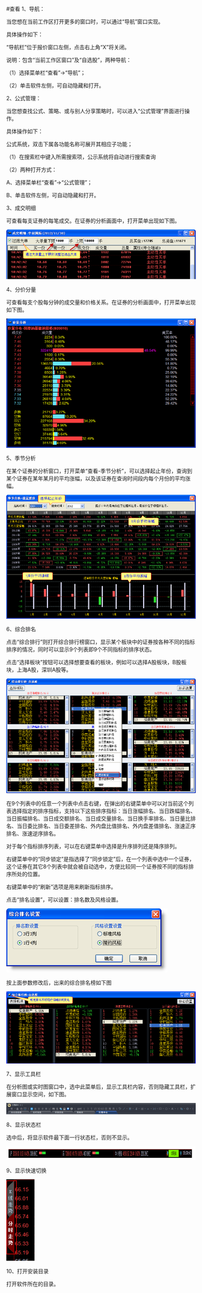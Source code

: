 #查看
1、导航：



当您想在当前工作区打开更多的窗口时，可以通过“导航”窗口实现。

具体操作如下：

“导航栏”位于报价窗口左侧，点击右上角“X”将关闭。

说明：包含“当前工作区窗口”及“自选股”，两种导航：

（1）选择菜单栏“查看”→“导航”；

（2）单击软件左侧，可自动隐藏和打开。



2、公式管理：



当您想查找公式、策略、或与别人分享策略时，可以进入“公式管理”界面进行操作。

具体操作如下：

公式系统，双击下属各功能名称可展开其相应子功能；

（1）在搜索栏中键入所需搜索项，公示系统将自动进行搜索查询

（2）两种打开方式：

A、选择菜单栏“查看”→“公式管理”；

B、单击软件左侧，可自动隐藏和打开。



3、成交明细



可查看每支证券的每笔成交。在证券的分析画面中，打开菜单出现如下图。



![](/assets/173301.png)



4、分价分量



可查看每支个股每分钟的成交量和价格关系。在证券的分析画面中，打开菜单出现如下图。



![](/assets/173302.png)





5、季节分析



在某个证券的分析窗口，打开菜单“查看-季节分析”，可以选择起止年份，查询到某个证券在某年某月的平均涨幅，以及该证券在查询时间段内每个月份的平均涨幅。



![](/assets/173303.png)



6、综合排名



点击“综合排行”则打开综合排行榜窗口，显示某个板块中的证券按各种不同的指标排序的情况，同时可以显示9个列表即9个不同指标的排序状态。

点击“选择板块”按钮可以选择想要查看的板块，例如可以选择A股板块，B股板块，上海A股，深圳A股等。



![](/assets/173304.png)



在9个列表中的任意一个列表中点击右键，在弹出的右键菜单中可以对当前这个列表选择指定的排序指标，支持以下这些排序指标：当日涨幅排名、当日跌幅排名、当日振幅排名、当日成交额排名、当日成交量排名、当日换手率排名、当日量比排名、当日委比排名、当日委差排名、外内盘比值排名、外内盘差值排名、涨速正序排名、涨速逆序排名。

对于每个指标排序列表，可以在右键菜单中选择是升序排列还是降序排列。

右键菜单中的“同步锁定”是指选择了“同步锁定”后，在一个列表中选中一个证券，这个证券在其它8个列表中就会被自动选中，方便比较同一个证券按不同的指标排序所处的位置。



右键菜单中的“刷新”选项是用来刷新指标排序。

点击“排名设置”，可以设置：排名数及风格设置。



![](/assets/173305.png)



按上面参数修改后，出来的综合排名榜如下图



![](/assets/173306.png)



7、显示工具栏



在分析图或实时图窗口中，选中此菜单后，显示工具栏内容，否则隐藏工具栏，扩展窗口显示空间，如下图。



![](/assets/173307.png)



8、显示状态栏



选中后，将显示软件最下面一行状态栏，否则不显示。



![](/assets/173308.png)



9、显示快速切换



![](/assets/173309.png)



10、打开安装目录



打开软件所在的目录。